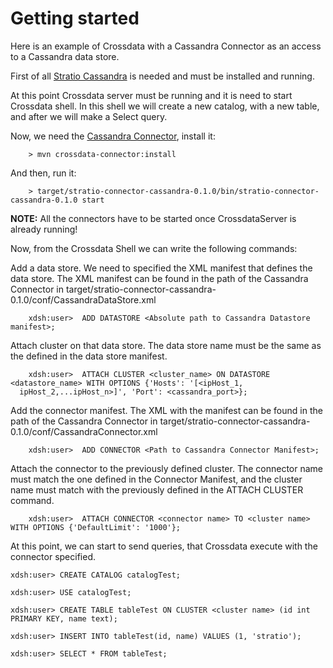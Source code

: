 # Getting started #
Here is an example of Crossdata with a Cassandra Connector as an access to a Cassandra data store.

First of all [Stratio Cassandra](https://github.com/Stratio/stratio-cassandra) is needed and must be installed and running.

At this point Crossdata server must be running and it is need to start Crossdata shell. In this shell we will create
a new catalog, with a new table, and after we will make a Select query.

Now, we need the [Cassandra Connector](https://github.com/Stratio/stratio-connector-cassandra), install it:

```
    > mvn crossdata-connector:install
```
And then, run it:

```
    > target/stratio-connector-cassandra-0.1.0/bin/stratio-connector-cassandra-0.1.0 start
```

**NOTE:** All the connectors have to be started once CrossdataServer is already running!

Now, from the Crossdata Shell we can write the following commands:

Add a data store. We need to specified the XML manifest that defines the data store. The XML manifest can be found
in the path of the Cassandra Connector in target/stratio-connector-cassandra-0.1.0/conf/CassandraDataStore.xml

```
    xdsh:user>  ADD DATASTORE <Absolute path to Cassandra Datastore manifest>;
```

Attach cluster on that data store. The data store name must be the same as the defined in the data store manifest.

```
    xdsh:user>  ATTACH CLUSTER <cluster_name> ON DATASTORE <datastore_name> WITH OPTIONS {'Hosts': '[<ipHost_1,
  ipHost_2,...ipHost_n>]', 'Port': <cassandra_port>};
```

Add the connector manifest. The XML with the manifest can be found in the path of the Cassandra Connector in
target/stratio-connector-cassandra-0.1.0/conf/CassandraConnector.xml

```
    xdsh:user>  ADD CONNECTOR <Path to Cassandra Connector Manifest>;
```

Attach the connector to the previously defined cluster. The connector name must match the one defined in the
Connector Manifest, and the cluster name must match with the previously defined in the ATTACH CLUSTER command.

```
    xdsh:user>  ATTACH CONNECTOR <connector name> TO <cluster name> WITH OPTIONS {'DefaultLimit': '1000'};
```

At this point, we can start to send queries, that Crossdata execute with the connector specified.


    xdsh:user> CREATE CATALOG catalogTest;

    xdsh:user> USE catalogTest;

    xdsh:user> CREATE TABLE tableTest ON CLUSTER <cluster name> (id int PRIMARY KEY, name text);

    xdsh:user> INSERT INTO tableTest(id, name) VALUES (1, 'stratio');

    xdsh:user> SELECT * FROM tableTest;
